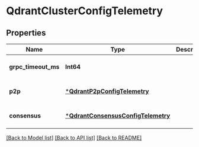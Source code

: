 # QdrantClusterConfigTelemetry


## Properties
Name | Type | Description | Notes
------------ | ------------- | ------------- | -------------
**grpc_timeout_ms** | **Int64** |  | [default to nothing]
**p2p** | [***QdrantP2pConfigTelemetry**](QdrantP2pConfigTelemetry.md) |  | [default to nothing]
**consensus** | [***QdrantConsensusConfigTelemetry**](QdrantConsensusConfigTelemetry.md) |  | [default to nothing]


[[Back to Model list]](../README.md#models) [[Back to API list]](../README.md#api-endpoints) [[Back to README]](../README.md)


